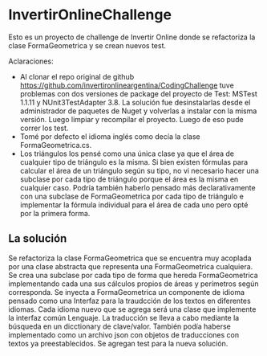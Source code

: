 # InvertirOnlineChallenge
Esto es un proyecto de challenge de Invertir Online donde se refactoriza la clase FormaGeometrica y se crean nuevos test.

Aclaraciones:
- Al clonar el repo original de github https://github.com/invertironlineargentina/CodingChallenge tuve problemas con dos versiones de package del proyecto de Test: MSTest 1.1.11 y NUnit3TestAdapter 3.8. La solución fue desinstalarlas desde el administrador de paquetes de Nuget y volverlas a instalar con la misma versión. Luego limpiar y recompilar el proyecto. Luego de eso pude correr los test.
- Tomé por defecto el idioma inglés como decía la clase FormaGeometrica.cs.
- Los triángulos los pensé como una única clase ya que el área de cualquier tipo de triángulo es la misma. Si bien existen fórmulas para calcular el área de un triángulo según su tipo, no vi necesario hacer una subclase por cada tipo de triángulo porque el área es la misma en cualquier caso. Podría también haberlo pensado más declarativamente con una subclase de FormaGeometrica por cada tipo de triángulo e implementar la fórmula individual para el área de cada uno pero opté por la primera forma.


## **La solución**

Se refactoriza la clase FormaGeometrica que se encuentra muy acoplada por una clase abstracta que representa una FormaGeometrica cualquiera. Se crea una subclase por cada tipo de forma que hereda FormaGeometrica implementando cada una sus cálculos propios de áreas y perímetros según corresponda.
Se inyecta a FormaGeometrica un componente de idioma pensado como una Interfaz para la traudcción de los textos en diferentes idiomas. Cada idioma nuevo que se agrega será una clase que implemente la interfaz común Lenguaje. La traducción se lleva a cabo mediante la búsqueda en un dicctionary de clave/valor. También podía haberse implementado como un archivo json con objetos de traducciones con textos ya preestablecidos.
Se agregan test para la nueva solución.


